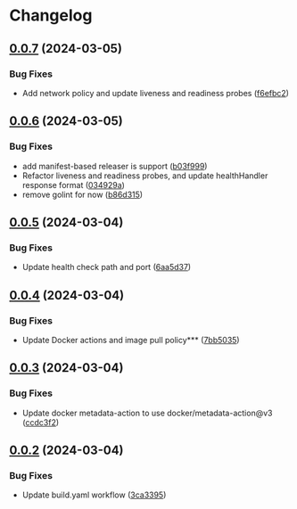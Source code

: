 # Changelog

## [0.0.7](https://github.com/aimarjs/t-challenge/compare/v0.0.6...v0.0.7) (2024-03-05)


### Bug Fixes

* Add network policy and update liveness and readiness probes ([f6efbc2](https://github.com/aimarjs/t-challenge/commit/f6efbc23eae03fb3dbb96f2bdddd6bdc6cf1b58d))

## [0.0.6](https://github.com/aimarjs/t-challenge/compare/v0.0.5...v0.0.6) (2024-03-05)


### Bug Fixes

* add manifest-based releaser is support ([b03f999](https://github.com/aimarjs/t-challenge/commit/b03f999a4b25b2165124b63cb43d9ae02dfe204f))
* Refactor liveness and readiness probes, and update healthHandler response format ([034929a](https://github.com/aimarjs/t-challenge/commit/034929a93729ba643c61fd0b54d7be45a80fa6f1))
* remove golint for now ([b86d315](https://github.com/aimarjs/t-challenge/commit/b86d315155a035245b5199fe0cef0691b3ab895e))

## [0.0.5](https://github.com/aimarjs/t-challenge/compare/v0.0.4...v0.0.5) (2024-03-04)


### Bug Fixes

* Update health check path and port ([6aa5d37](https://github.com/aimarjs/t-challenge/commit/6aa5d37fc0d1da95139d71d0b426180115fbb0cc))

## [0.0.4](https://github.com/aimarjs/t-challenge/compare/v0.0.3...v0.0.4) (2024-03-04)


### Bug Fixes

* Update Docker actions and image pull policy*** ([7bb5035](https://github.com/aimarjs/t-challenge/commit/7bb5035a72b09208bd7686d6dbf3391fea24a20c))

## [0.0.3](https://github.com/aimarjs/t-challenge/compare/v0.0.2...v0.0.3) (2024-03-04)


### Bug Fixes

* Update docker metadata-action to use docker/metadata-action@v3 ([ccdc3f2](https://github.com/aimarjs/t-challenge/commit/ccdc3f22beea9e764c19c0391b76d575698ee8d4))

## [0.0.2](https://github.com/aimarjs/t-challenge/compare/v0.0.1...v0.0.2) (2024-03-04)


### Bug Fixes

* Update build.yaml workflow ([3ca3395](https://github.com/aimarjs/t-challenge/commit/3ca33955fb185480c70bbc9818ce25e3e5356c0e))
